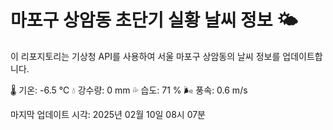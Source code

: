 
# 마포구 상암동 초단기 실황 날씨 정보 🌤️

이 리포지토리는 기상청 API를 사용하여 서울 마포구 상암동의 날씨 정보를 업데이트합니다. 

🌡️ 기온: -6.5 ℃
💧 강수량: 0 mm
💦 습도: 71 %
🌬️ 풍속: 0.6 m/s

마지막 업데이트 시각: 2025년 02월 10일 08시 07분    
